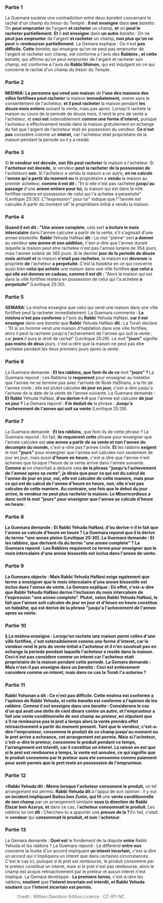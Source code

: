 
### Partie 1
La Guemara souleve une contradiction entre deux <i>baraitot</i> concernant le rachat d'un champ du tresor du Temple : <b>Il est enseigne</b> dans <b>une</b> <i>baraita</i> : On <b>peut emprunter</b> de l'argent <b>et racheter</b> un champ, <b>et</b> on <b>peut le racheter partiellement</b>. <b>Et</b> il <b>est enseigne</b> dans <b>un autre</b> <i>baraita</i> : On ne <b>peut pas emprunter</b> de l'argent <b>et racheter</b> un champ, <b>non plus qu'on ne peut</b> le <b>rembourser partiellement</b>. La Gemara explique : Ce n'est <b>pas difficile. Cette</b> <i>baraita</i>, qui enseigne qu'on ne peut pas emprunter de l'argent et racheter son champ, est conforme a l'avis des <b>Rabbins ; et cette</b> <i>baraita</i>, qui affirme qu'on peut emprunter de l'argent et racheter son champ, est conforme a l'avis de <b>Rabbi Shimon,</b> qui est indulgent en ce qui concerne le rachat d'un champ du tresor du Temple.

### Partie 2
<strong>MISHNA:</strong> <b>La personne qui vend une maison</b> de <b>l'une des maisons des villes fortifiees peut racheter</b> la maison <b>immediatement,</b> meme sans le consentement de l'acheteur, <b>et il peut racheter</b> la maison pendant <b>les douze mois entiers</b> suivant la vente, mais pas apres. Lorsqu'il rachete la maison au cours de la periode de douze mois, il rend le prix de vente a l'acheteur, et <b>ceci est</b> ostensiblement <b>comme une forme d'interet,</b> puisque l'acheteur a effectivement reside dans la maison gratuitement en echange du fait que l'argent de l'acheteur etait en possession du vendeur. <b>Ce n'est pas</b> considere comme un <b>interet,</b> car l'acheteur etait proprietaire de la maison pendant la periode ou il y a reside.

### Partie 3
Si <b>le vendeur est decede, son fils peut racheter</b> la maison a l'acheteur. Si <b>l'acheteur est decede,</b> le vendeur <b>peut la racheter</b> <b>de la possession de</b> l'acheteurs <b>son. </b> Si l'acheteur a vendu la maison a un autre, <b>on ne calcule</b> l'<b>annee qu'a partir du moment ou</b> le proprietaire a <b>vendu</b> la maison au premier acheteur, <b>comme il est dit :</b> "Et si elle n'est pas rachetee <b>jusqu'au passage</b> d'une <b>annee entiere pour lui,</b> la maison qui est dans la ville fortifiee restera en possession de celui qui l'a achetee a perpetuite" (Levitique 25:30). L"?expression" pour lui" indique que l"?année est calculée A partir du moment oA¹ le propriétaire initial a vendu la maison.

### Partie 4
<b>Quand il est dit : "Une annee complete</b>, cela sert <b>a inclure le mois intercalaire</b> dans l'annee calculee a partir de la vente, s'il s'agissait d'une annee bissextile. <b>Rabbi</b> Yehuda HaNasi <b>dit :</b> Le mot "pleine" sert <b>a donner</b> au vendeur <b>une annee et son addition,</b> c'est-a-dire que l'annee durant laquelle la maison peut etre rachetee n'est pas l'annee lunaire de 354 jours, mais l'annee solaire de 365 jours. Si le dernier <b>jour de la periode de douze mois</b> <b>arrivait et</b> la maison <b>n'etait pas rachetee,</b> la maison est <b>devenue</b> la propriete <b>de</b> l'acheteur <b>a perpetuite. </b> C'est la <i>halakha</i> en ce qui concerne aussi bien <b>celui qui achete</b> une maison dans une ville fortifiee <b>que celui a qui elle est donnee en cadeau, comme il est dit :</b> "Alors la maison qui est dans la ville fortifiee restera en possession de celui qui l'a achetee <b>a perpetuite"</b> (Levitique 25:30).

### Partie 5
<strong>GEMARA:</strong> La mishna enseigne que celui qui vend une maison dans une ville fortifiee peut la racheter immediatement. La Guemara commente : <b>La mishna n'est pas conforme</b> a l'avis du <b>Rabbi</b> Yehuda HaNasi, <b>car il est enseigne</b> dans une <i>baraita</i> que <b>Rabbi</b> Yehuda HaNasi <b>dit :</b> La Torah declare : "Et si un homme vend une maison d'habitation dans une ville fortifiee, alors il peut la racheter jusqu'a l'achevement de l'annee qui suit la vente ; car <b>jours</b> il aura le droit de rachat" (Levitique 25:29). Le mot <b>"jours"</b> signifie <b>pas moins de deux</b> jours, c'est-a-dire que la maison ne peut pas etre rachetee pendant les deux premiers jours apres la vente.

### Partie 6
La Guemara demande : <b>Et les rabbins, que font-ils de ce</b> mot <b>"jours" ? </b> La Guemara repond : Les Rabbins le <b>requierent</b> pour enseigner au <i>halakha</i> que l'annee ne se termine pas avec l'arrivee de Rosh HaShana, a la fin de l'annee civile ; elle est plutot calculee <b>de jour en jour,</b> c'est-a-dire jusqu'a l'arrivee de la date de la vente de l'annee suivante. La Guemara demande : <b>Et Rabbi</b> Yehuda HaNasi, <b>d'ou derive-t-il</b> que l'annee est calculee <b>de jour en jour ?</b> La Gemara repond : <b>Il le deduit de</b> la phrase : <b>Jusqu'a l'achevement de l'annee qui suit sa vente</b> (Levitique 25:29).

### Partie 7
La Guemara demande : <b>Et les rabbins,</b> que font-ils de cette phrase ? La Guemara repond : En fait, <b>ils requierent cette</b> phrase pour enseigner que l'annee calculee est <b>une annee a partir de sa vente et non l'annee du decompte du monde,</b> c'est-a-dire pas l'annee civile. <b>Et</b> les rabbins <b>exigent</b> le mot <b>"jours"</b> pour enseigner que l'annee est calculee non seulement de jour en jour, mais aussi <b>d'heure en heure,</b> c'est-a-dire que l'annee n'est achevee que lorsque l'heure de la vente arrive dans l'annee suivante. <b>Comme si</b> on cherchait a deduire cela <b>de la phrase <b>"jusqu'a l'achevement de l'annee apres sa vente", je dirais</b> que pour ce qui est du calcul de l'annee <b>de jour en jour, oui,</b> elle est calculee de cette maniere, mais pour ce qui est du calcul de l'annee <b>d'heure en heure, non,</b> elle n'est pas calculee de cette maniere. Au contraire, une fois que le debut du jour arrive, le vendeur ne peut plus racheter la maison. <b>Le Misericordieux</b> a donc <b>ecrit</b> le mot <b>"jours"</b> pour enseigner que l'annee se calcule d'heure en heure.

### Partie 8
La Guemara demande : <b>Et Rabbi</b> Yehuda HaNasi, <b>d'ou derive-t-il</b> le fait que l'annee se calcule <b>d'heure en heure ?</b> La Guemara repond que <b>il le derive</b> du terme <b>"une annee pleine</b> (Levitique 25:30). La Guemara demande : <b>Et les rabbins,</b> que derivent-ils du terme <b>"une annee complete" ? La Guemara repond : Les Rabbins <b>requierent ce</b> terme <b>pour</b> enseigner que <b>le mois intercalaire</b> d'une annee bissextile est inclus dans l'annee de vente.

### Partie 9
La Guemara objecte : <b>Mais Rabbi</b> Yehuda HaNasi <b>exige egalement que</b> terme <b>a</b> enseigner que <b>le mois intercalaire</b> d'une annee bissextile est inclus dans l'annee de vente. La Gemara explique : <b>En effet,</b> c'est-a-dire que Rabbi Yehuda HaNasi derive l'inclusion du mois intercalaire de l'expression "une annee complete".</b> Plutot, selon Rabbi Yehuda HaNasi, le fait que l'annee soit calculee <b>de jour en jour et d'heure en heure</b> constitue un <i>halakha</i>, qui est <b>derive</b> de la phrase <b>"jusqu'a l'achevement de l'annee apres sa vente.</b>

### Partie 10
§ La mishna enseigne : Lorsqu'on rachete une maison parmi celles d'une ville fortifiee, <b>c'est</b> ostensiblement <b>comme une forme d'interet,</b> car le vendeur rend le prix de vente initial a l'acheteur et il n'en soustrait pas en echange la periode pendant laquelle l'acheteur a reside dans la maison. Ceci n'est pas considere comme un interet car l'acheteur etait proprietaire de la maison pendant cette periode. La Gemara demande : <b>Mais n'est-il pas enseigne</b> dans un <i>baraita</i> : <b>Ceci est entierement</b> considere comme un <b>interet, mais</b> dans ce cas <b>la Torah l'a autorise ?</b>

### Partie 11
<b>Rabbi Yohanan a dit :</b> Ce n'est <b>pas difficile. Cette</b> mishna est conforme a l'opinion de <b>Rabbi Yehuda, et cette</b> <i>baraita</i> est conforme a l'opinion de <b>les rabbins. Comme il est enseigne</b> dans une <i>baraita</i> : Considerons le cas d'un <b>qui avait une dette de cent</b> dinars <b>contre un autre, et</b> l'emprunteur <b>a fait</b> une <b>vente conditionnelle de son champ au</b> preteur, en stipulant que s'il ne rembourse pas le pret a temps alors la vente prendra effet retroactivement a partir du moment present. <b>Tant que le vendeur,</b> c'est-a-dire l'emprunteur, <b>consomme le produit</b> de ce champ jusqu'au moment ou le pret arrive a echeance, cet arrangement <b>est permis.</b> Mais si l'<b>acheteur,</b> c'est-a-dire le preteur, <b>consomme le produit</b> pendant ce temps, l'arrangement <b>est interdit,</b> car il constitue un interet. La raison en est que si le pret est rembourse a temps, la vente est annulee, ce qui signifie que le produit consomme par le preteur aura ete consomme comme paiement pour avoir permis que le pret reste en possession de l'emprunteur.

### Partie 12
<Rabbi Yehuda dit : Meme lorsque l'acheteur consomme le produit,</b> un tel arrangement est permis. <b>Rabbi Yehuda dit</b> a l'appui de son opinion : Il y eut <b>un incident impliquant Baitos ben Zunin, qui fit</b> une <b>vente conditionnelle de son champ</b> par un arrangement similaire <b>sous la direction de Rabbi Elazar ben Azarya, et</b> dans ce cas, l'<b>acheteur consommait le produit. </b> Les rabbins lui ont <b>dit : </b> Cherches-tu a apporter une <b>preuve de la ? </b> En fait, c'etait le <b>vendeur</b> qui <b>consommait le produit, et non</b> l'<b>acheteur.</b>

### Partie 13
La Gemara demande : <b>Quel est</b> le fondement de la dispute <b>entre</b> Rabbi Yehuda et les rabbins ? La Guemara repond : Le differend <b>entre eux</b> concerne la liceite d'un accord impliquant <b>un interet incertain,</b> c'est-a-dire un accord qui n'impliquera un interet que dans certaines circonstances. C'est le cas ici, puisque si le pret est rembourse, le produit consomme par le preteur constitue un interet, mais si le pret n'est pas rembourse, alors le champ est acquis retroactivement par le preteur et aucun interet n'est implique. La Gemara developpe : <b>La premiere <i>tanna</i>,</b> c'est-a-dire les rabbins, <b>soutient</b> que <b>l'interet incertain est interdit, et Rabbi Yehuda soutient</b> que <b>l'interet incertain est permis.</b>

>Credit : William Davidson Edition
>Licence : CC-BY-NC